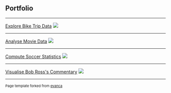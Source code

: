 ## Portfolio

---

[Explore Bike Trip Data](/sample_page)
<img src="images/dummy_thumbnail.jpg?raw=true"/>

---
[Analyse Movie Data](/pdf/sample_presentation.pdf)
<img src="images/dummy_thumbnail.jpg?raw=true"/>

---
[Compute Soccer Statistics](http://example.com/)
<img src="images/dummy_thumbnail.jpg?raw=true"/>

---
[Visualise Bob Ross's Commentary](http://example.com/)
<img src="images/dummy_thumbnail.jpg?raw=true"/>






---
<p style="font-size:11px">Page template forked from <a href="https://github.com/evanca/quick-portfolio">evanca</a></p> 
<!-- Remove above link if you don't want to attibute -->
